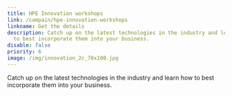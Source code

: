 ```yaml
---
title: HPE Innovation workshops
link: /campain/hpe-innovation-workshops
linkname: Get the details
description: Catch up on the latest technologies in the industry and learn how
  to best incorporate them into your business.
disable: false
priority: 6
image: /img/innovation_2c_70x100.jpg
---
```

Catch up on the latest technologies in the industry and learn how to best incorporate them into your business.